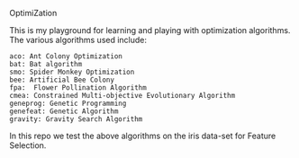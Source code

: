 OptimiZation

This is my playground for learning and playing with optimization algorithms. The various algorithms used include:

    aco: Ant Colony Optimization
    bat: Bat algorithm
    smo: Spider Monkey Optimization
    bee: Artificial Bee Colony
    fpa:  Flower Pollination Algorithm
    cmea: Constrained Multi-objective Evolutionary Algorithm
    geneprog: Genetic Programming
    genefeat: Genetic Algorithm
    gravity: Gravity Search Algorithm
    
    
   
  


<p styles={"text:red"}>In this repo we test the above algorithms on the iris data-set for Feature Selection.</p>
